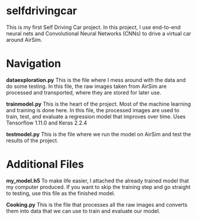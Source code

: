 # selfdrivingcar
This is my first Self Driving Car project. In this project, I use end-to-end neural nets and Convolutional Neural Networks (CNNs) to drive a virtual car around AirSim.

# Navigation

**dataexploration.py**
This is the file where I mess around with the data and do some testing. In this file, the raw images taken from AirSim are processed and transported, where they are stored for later use.

**trainmodel.py**
This is the heart of the project. Most of the machine learning and training is done here. In this file, the processed images are used to train, test, and evaluate a regression model that improves over time. Uses Tensorflow 1.11.0 and Keras 2.2.4

**testmodel.py**
This is the file where we run the model on AirSim and test the results of the project.

# Additional Files

**my_model.h5**
To make life easier, I attached the already trained model that my computer produced. If you want to skip the training step and go straight to testing, use this file as the finished model.

**Cooking.py**
This is the file that processes all the raw images and converts them into data that we can use to train and evaluate our model.
